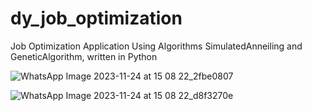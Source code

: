 # dy_job_optimization
Job Optimization Application Using Algorithms SimulatedAnneiling and GeneticAlgorithm, written in Python

![WhatsApp Image 2023-11-24 at 15 08 22_2fbe0807](https://github.com/omerdikyol/dy_job_optimization/assets/41495154/c6454036-3653-4e1c-9bf3-40dfbb108185)

![WhatsApp Image 2023-11-24 at 15 08 22_d8f3270e](https://github.com/omerdikyol/dy_job_optimization/assets/41495154/2fa7266d-f056-4a68-8b41-0fa05dcee201)
